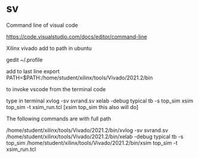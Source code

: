 # sv

Command line of visual code 

https://code.visualstudio.com/docs/editor/command-line

Xilinx vivado add to path in ubuntu


gedit ~/.profile

add to last line 
export PATH=$PATH:/home/student/xilinx/tools/Vivado/2021.2/bin

to invoke vscode from the terminal 
code

type in terminal
xvlog  -sv svrand.sv 
xelab  -debug typical tb -s top_sim
xsim  top_sim -t xsim_run.tcl  [xsim  top_sim  this also will do]

The following commands are with full path

/home/student/xilinx/tools/Vivado/2021.2/bin/xvlog  -sv svrand.sv 
/home/student/xilinx/tools/Vivado/2021.2/bin/xelab  -debug typical tb -s top_sim
/home/student/xilinx/tools/Vivado/2021.2/bin/xsim  top_sim -t xsim_run.tcl
